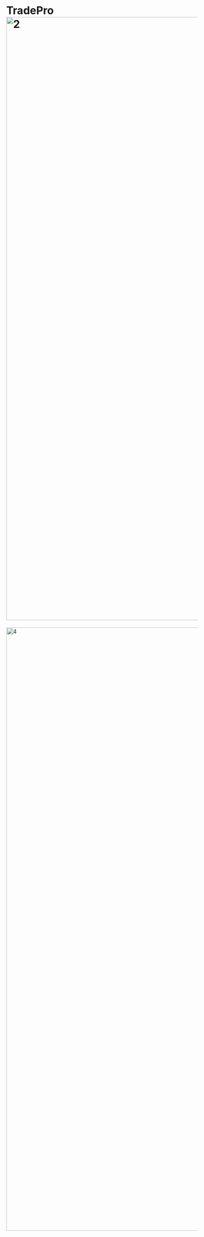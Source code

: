 # TradePro<img width="1588" alt="2" src="https://github.com/user-attachments/assets/0682ba47-9809-48f4-a11f-e2408e44671b" />
<img width="1588" alt="4" src="https://github.com/user-attachments/assets/5e61d653-15f2-4812-8413-a978b5965b7e" />
